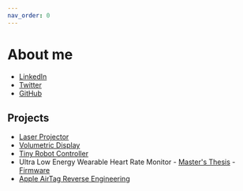 ```yaml
---
nav_order: 0
---
```


# About me

- [LinkedIn](https://www.linkedin.com/in/adamcatley/?lipi=urn%3Ali%3Apage%3Ad_flagship3_feed%3BT4DFbiPdRNCvYgU%2B2ZLDuA%3D%3D)
- [Twitter](https://twitter.com/adamcatley)
- [GitHub](https://github.com/adamcatley)

## Projects

- [Laser Projector](https://lazey.adamcatley.com)  
- [Volumetric Display](https://avd.adamcatley.com)  
- [Tiny Robot Controller](https://adamcatley.com/nanoARC)  
- Ultra Low Energy Wearable Heart Rate Monitor - [Master's Thesis](https://drive.google.com/file/d/0By4g-wZWsMlnaGg5S2JNRXRNWkk/view?usp=sharing) - [Firmware](https://github.com/adamcatley/UltraLowEnergyHeartRateMonitor)
- [Apple AirTag Reverse Engineering](https://adamcatley.com/AirTag)

<!---
### Security

[Tesla Model 3 Reverse Engineering (Deskla)](https://github.com/adamcatley/Deskla)  
[Payment Terminals](https://github.com/adamcatley/PoS-Security/wiki)
--->

